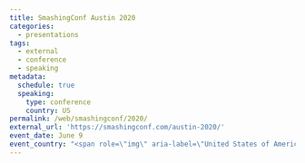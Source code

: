 ```yaml
---
title: SmashingConf Austin 2020
categories:
  - presentations
tags:
  - external
  - conference
  - speaking
metadata:
  schedule: true
  speaking:
    type: conference
    country: US
permalink: /web/smashingconf/2020/
external_url: 'https://smashingconf.com/austin-2020/'
event_date: June 9
event_country: "<span role=\"img\" aria-label=\"United States of America\" title=\"United States of America\">🇺🇸</span>"
---
```



